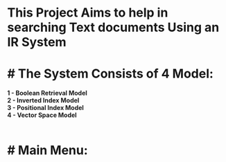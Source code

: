 # This Project Aims to help in searching Text documents Using an IR System

# # The System Consists of 4 Model:<br>
<b>1 - Boolean Retrieval Model</b><br>
<b>2 - Inverted Index Model</b><br>
<b>3 - Positional Index Model</b><br>
<b>4 - Vector Space Model</b><br>
<br>
# # Main Menu:<br>

